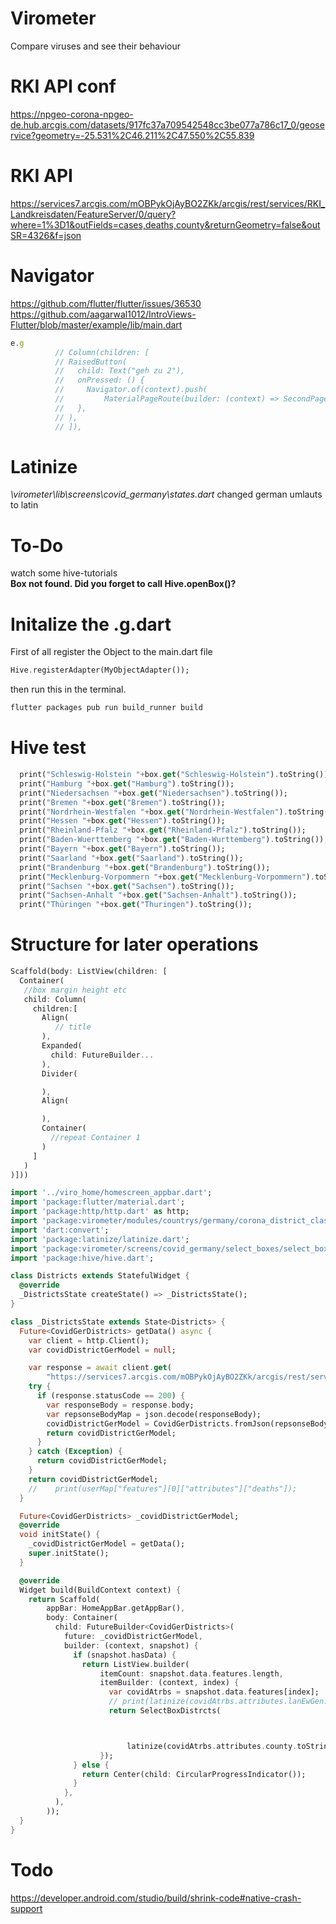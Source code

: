# Virometer

Compare viruses and see their behaviour

# RKI API conf

https://npgeo-corona-npgeo-de.hub.arcgis.com/datasets/917fc37a709542548cc3be077a786c17_0/geoservice?geometry=-25.531%2C46.211%2C47.550%2C55.839

# RKI API

https://services7.arcgis.com/mOBPykOjAyBO2ZKk/arcgis/rest/services/RKI_Landkreisdaten/FeatureServer/0/query?where=1%3D1&outFields=cases,deaths,county&returnGeometry=false&outSR=4326&f=json
# Navigator 
https://github.com/flutter/flutter/issues/36530
https://github.com/aagarwal1012/IntroViews-Flutter/blob/master/example/lib/main.dart
```javascript
e.g
          // Column(children: [
          // RaisedButton(
          //   child: Text("geh zu 2"),
          //   onPressed: () {
          //     Navigator.of(context).push(
          //         MaterialPageRoute(builder: (context) => SecondPage()));
          //   },
          // ),
          // ]),
```

# Latinize

*\virometer\lib\screens\covid_germany\states.dart*
changed german umlauts to latin

# To-Do

watch some hive-tutorials  
**Box not found. Did you forget to call Hive.openBox()?**

# Initalize the .g.dart
First of all register the Object to the main.dart file
  ```dart
 Hive.registerAdapter(MyObjectAdapter());
 ```
 then run this in the terminal.
 ```bash
 flutter packages pub run build_runner build
 ```
# Hive test
   ```dart
     print("Schleswig-Holstein "+box.get("Schleswig-Holstein").toString());
     print("Hamburg "+box.get("Hamburg").toString());
     print("Niedersachsen "+box.get("Niedersachsen").toString());
     print("Bremen "+box.get("Bremen").toString());
     print("Nordrhein-Westfalen "+box.get("Nordrhein-Westfalen").toString());
     print("Hessen "+box.get("Hessen").toString());
     print("Rheinland-Pfalz "+box.get("Rheinland-Pfalz").toString());
     print("Baden-Wuerttemberg "+box.get("Baden-Wurttemberg").toString());
     print("Bayern "+box.get("Bayern").toString());
     print("Saarland "+box.get("Saarland").toString());
     print("Brandenburg "+box.get("Brandenburg").toString());
     print("Mecklenburg-Vorpommern "+box.get("Mecklenburg-Vorpommern").toString());
     print("Sachsen "+box.get("Sachsen").toString());
     print("Sachsen-Anhalt "+box.get("Sachsen-Anhalt").toString());
     print("Thüringen "+box.get("Thuringen").toString());
 ```
# Structure for later operations
```Dart
Scaffold(body: ListView(children: [
  Container(
   //box margin height etc
   child: Column(
     children:[
       Align(
          // title
       ),
       Expanded(
         child: FutureBuilder...
       ),
       Divider(

       ),
       Align(

       ),
       Container(
         //repeat Container 1
       )
     ]
   )
)]))
```
``` Dart
import '../viro_home/homescreen_appbar.dart';
import 'package:flutter/material.dart';
import 'package:http/http.dart' as http;
import 'package:virometer/modules/countrys/germany/corona_district_class_api_fetch.dart';
import 'dart:convert';
import 'package:latinize/latinize.dart';
import 'package:virometer/screens/covid_germany/select_boxes/select_box_districts.dart';
import 'package:hive/hive.dart';

class Districts extends StatefulWidget {
  @override
  _DistrictsState createState() => _DistrictsState();
}

class _DistrictsState extends State<Districts> {
  Future<CovidGerDistricts> getData() async {
    var client = http.Client();
    var covidDistrictGerModel = null;

    var response = await client.get(
        "https://services7.arcgis.com/mOBPykOjAyBO2ZKk/arcgis/rest/services/RKI_Landkreisdaten/FeatureServer/0/query?where=1%3D1&outFields=*&returnGeometry=false&outSR=4326&f=json");
    try {
      if (response.statusCode == 200) {
        var responseBody = response.body;
        var repsonseBodyMap = json.decode(responseBody);
        covidDistrictGerModel = CovidGerDistricts.fromJson(repsonseBodyMap);
        return covidDistrictGerModel;
      }
    } catch (Exception) {
      return covidDistrictGerModel;
    }
    return covidDistrictGerModel;
    //    print(userMap["features"][0]["attributes"]["deaths"]);
  }

  Future<CovidGerDistricts> _covidDistrictGerModel;
  @override
  void initState() {
    _covidDistrictGerModel = getData();
    super.initState();
  }

  @override
  Widget build(BuildContext context) {
    return Scaffold(
        appBar: HomeAppBar.getAppBar(),
        body: Container(
          child: FutureBuilder<CovidGerDistricts>(
            future: _covidDistrictGerModel,
            builder: (context, snapshot) {
              if (snapshot.hasData) {
                return ListView.builder(
                    itemCount: snapshot.data.features.length,
                    itemBuilder: (context, index) {
                      var covidAtrbs = snapshot.data.features[index];
                      // print(latinize(covidAtrbs.attributes.lanEwGen.toString()) );
                      return SelectBoxDistrcts(



                          latinize(covidAtrbs.attributes.county.toString()));
                    });
              } else {
                return Center(child: CircularProgressIndicator());
              }
            },
          ),
        ));
  }
}
```

# Todo
https://developer.android.com/studio/build/shrink-code#native-crash-support